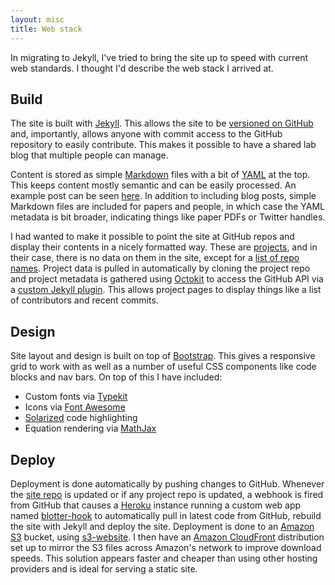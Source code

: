 ```yaml
---
layout: misc
title: Web stack
---
```


In migrating to Jekyll, I've tried to bring the site up to speed with current web standards.  I thought I'd describe the web stack I arrived at.

## Build

The site is built with [Jekyll](http://jekyllrb.com/).  This allows the site to be [versioned on GitHub](https://github.com/blab/blotter) and, importantly, allows anyone with commit access to the GitHub repository to easily contribute.  This makes it possible to have a shared lab blog that multiple people can manage.

Content is stored as simple [Markdown](http://daringfireball.net/projects/markdown/) files with a bit of [YAML](http://yaml.org/) at the top.  This keeps content mostly semantic and can be easily processed.  An example post can be seen [here](https://github.com/blab/blotter/blob/master/blog/_posts/2012-02-20-github-of-science.md).  In addition to including blog posts, simple Markdown files are included for papers and people, in which case the YAML metadata is bit broader, indicating things like paper PDFs or Twitter handles.

I had wanted to make it possible to point the site at GitHub repos and display their contents in a nicely formatted way.  These are [projects](/projects/), and in their case, there is no data on them in the site, except for a [list of repo names](https://github.com/blab/blotter/blob/master/_config.yml).  Project data is pulled in automatically by cloning the project repo and project metadata is gathered using [Octokit](http://octokit.github.io/octokit.rb/) to access the GitHub API via a [custom Jekyll plugin](https://github.com/blab/blotter/blob/master/_plugins/generate-projects.rb).  This allows project pages to display things like a list of contributors and recent commits.

## Design

Site layout and design is built on top of [Bootstrap](http://getbootstrap.com/).  This gives a responsive grid to work with as well as a number of useful CSS components like code blocks and nav bars.  On top of this I have included:

* Custom fonts via [Typekit](http://typekit.com/)
* Icons via [Font Awesome](http://fontawesome.io/)
* [Solarized](http://ethanschoonover.com/solarized) code highlighting
* Equation rendering via [MathJax](http://www.mathjax.org/)

## Deploy

Deployment is done automatically by pushing changes to GitHub.  Whenever the [site repo](https://github.com/blab/blotter) is updated or if any project repo is updated, a webhook is fired from GitHub that causes a [Heroku](http://www.heroku.com/) instance running a custom web app named [blotter-hook](https://github.com/blab/blotter-hook) to automatically pull in latest code from GitHub, rebuild the site with Jekyll and deploy the site.  Deployment is done to an [Amazon S3](http://aws.amazon.com/s3/) bucket, using [s3-website](https://github.com/laurilehmijoki/s3_website).  I then have an [Amazon CloudFront](http://aws.amazon.com/cloudfront/) distribution set up to mirror the S3 files across Amazon's network to improve download speeds.  This solution appears faster and cheaper than using other hosting providers and is ideal for serving a static site.
